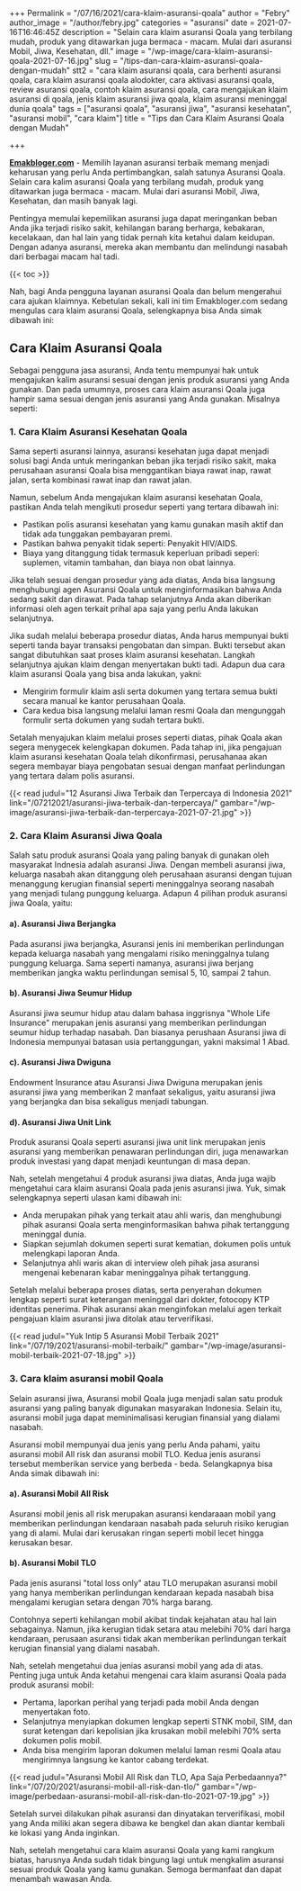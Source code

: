 +++
Permalink = "/07/16/2021/cara-klaim-asuransi-qoala"
author = "Febry"
author_image = "/author/febry.jpg"
categories = "asuransi"
date = 2021-07-16T16:46:45Z
description = "Selain cara klaim asuransi Qoala yang terbilang mudah, produk yang ditawarkan juga bermaca - macam. Mulai dari asuransi Mobil, Jiwa, Kesehatan, dll."
image = "/wp-image/cara-klaim-asuransi-qoala-2021-07-16.jpg"
slug = "/tips-dan-cara-klaim-asuransi-qoala-dengan-mudah"
stt2 = "cara klaim asuransi qoala, cara berhenti asuransi qoala, cara klaim asuransi qoala alodokter, cara aktivasi asuransi qoala, review asuransi qoala, contoh klaim asuransi qoala, cara mengajukan klaim asuransi di qoala, jenis klaim asuransi jiwa qoala, klaim asuransi meninggal dunia qoala"
tags = ["asuransi qoala", "asuransi jiwa", "asuransi kesehatan", "asuransi mobil", "cara klaim"]
title = "Tips dan Cara Klaim Asuransi Qoala dengan Mudah"

+++

[**Emakbloger.com**](/) - Memilih layanan asuransi terbaik memang menjadi keharusan yang perlu Anda pertimbangkan, salah satunya Asuransi Qoala. Selain cara kalim asuransi Qoala yang terbilang mudah, produk yang ditawarkan juga bermaca - macam. Mulai dari asuransi Mobil, Jiwa, Kesehatan, dan masih banyak lagi.

Pentingya memulai kepemilikan asuransi juga dapat meringankan beban Anda jika terjadi risiko sakit, kehilangan barang berharga, kebakaran, kecelakaan, dan hal lain yang tidak pernah kita ketahui dalam keidupan. Dengan adanya asuransi, mereka akan membantu dan melindungi nasabah dari berbagai macam hal tadi.

{{< toc >}}

Nah, bagi Anda pengguna layanan asuransi Qoala dan belum mengerahui cara ajukan klaimnya. Kebetulan sekali, kali ini tim Emakbloger.com sedang mengulas cara klaim asuransi Qoala, selengkapnya bisa Anda simak dibawah ini:

## Cara Klaim Asuransi Qoala

Sebagai pengguna jasa asuransi, Anda tentu mempunyai hak untuk mengajukan kalim asuransi sesuai dengan jenis produk asuransi yang Anda gunakan. Dan pada umumnya, proses cara klaim asuransi Qoala juga hampir sama sesuai dengan jenis asuransi yang Anda gunakan. Misalnya seperti:

### 1. Cara Klaim Asuransi Kesehatan Qoala

Sama seperti asuransi lainnya, asuransi kesehatan juga dapat menjadi solusi bagi Anda untuk meringankan beban jika terjadi risiko sakit, maka perusahaan asuransi Qoala bisa menggantikan biaya rawat inap, rawat jalan, serta kombinasi rawat inap dan rawat jalan.

Namun, sebelum Anda mengajukan klaim asuransi kesehatan Qoala, pastikan Anda telah mengikuti prosedur seperti yang tertara dibawah ini:

- Pastikan polis asuransi kesehatan yang kamu gunakan masih aktif dan tidak ada tunggakan pembayaran premi.
- Pastikan bahwa penyakit tidak seperti: Penyakit HIV/AIDS.
- Biaya yang ditanggung tidak termasuk keperluan pribadi seperi: suplemen, vitamin tambahan, dan biaya non obat lainnya.

Jika telah sesuai dengan prosedur yang ada diatas, Anda bisa langsung menghubungi agen Asuransi Qoala untuk menginformasikan bahwa Anda sedang sakit dan dirawat. Pada tahap selanjutnya Anda akan diberikan informasi oleh agen terkait prihal apa saja yang perlu Anda lakukan selanjutnya.

Jika sudah melalui beberapa prosedur diatas, Anda harus mempunyai bukti seperti tanda bayar transaksi pengobatan dan simpan. Bukti tersebut akan sangat dibutuhkan saat proses klaim asuransi kesehatan. Langkah selanjutnya ajukan klaim dengan menyertakan bukti tadi. Adapun dua cara klaim asuransi Qoala yang bisa anda lakukan, yakni:

- Mengirim formulir klaim asli serta dokumen yang tertara semua bukti secara manual ke kantor perusahaan Qoala.
- Cara kedua bisa langsung melalui laman resmi Qoala dan mengunggah formulir serta dokumen yang sudah tertara bukti.

Setalah menyajukan klaim melalui proses seperti diatas, pihak Qoala akan segera menygecek kelengkapan dokumen. Pada tahap ini, jika pengajuan klaim asuransi kesehatan Qoala telah dikonfirmasi, perusahanaa akan segera membayar biaya pengobatan sesuai dengan manfaat perlindungan yang tertara dalam polis asuransi.

{{< read judul="12 Asuransi Jiwa Terbaik dan Terpercaya di Indonesia 2021" link="/07212021/asuransi-jiwa-terbaik-dan-terpercaya/" gambar="/wp-image/asuransi-jiwa-terbaik-dan-terpercaya-2021-07-21.jpg" >}}

### 2. Cara Klaim Asuransi Jiwa Qoala

Salah satu produk asuransi Qoala yang paling banyak di gunakan oleh masyarakat Indnesia adalah asuransi Jiwa. Dengan membeli asuransi jiwa, keluarga nasabah akan ditanggung oleh perusahaan asuransi dengan tujuan menanggung kerugian finansial seperti meninggalnya seorang nasabah yang menjadi tulang punggung keluarga. Adapun 4 pilihan produk asuransi jiwa Qoala, yaitu:

#### a). Asuransi Jiwa Berjangka

Pada asuransi jiwa berjangka, Asuransi jenis ini memberikan perlindungan kepada keluarga nasabah yang mengalami risiko meninggalnya tulang punggung keluarga. Sama seperti namanya, asuransi jiwa berjang memberikan jangka waktu perlindungan semisal 5, 10, sampai 2 tahun.

#### b). Asuransi Jiwa Seumur Hidup

Asuransi jiwa seumur hidup atau dalam bahasa inggrisnya "Whole Life Insurance" merupakan jenis asuransi yang memberikan perlindungan seumur hidup terhadap nasabah. Dan biasanya perushaan Asuransi jiwa di Indonesia mempunyai batasan usia pertanggungan, yakni maksimal 1 Abad.

#### c). Asuransi Jiwa Dwiguna

Endowment Insurance atau Asuransi Jiwa Dwiguna merupakan jenis asuransi jiwa yang memberikan 2 manfaat sekaligus, yaitu asuransi jiwa yang berjangka dan bisa sekaligus menjadi tabungan.

#### d). Asuransi Jiwa Unit Link

Produk asuransi Qoala seperti asuransi jiwa unit link merupakan jenis asuransi yang memberikan penawaran perlindungan diri, juga menawarkan produk investasi yang dapat menjadi keuntungan di masa depan.

Nah, setelah mengetahui 4 produk asuransi jiwa diatas, Anda juga wajib mengetahui cara klaim asuransi Qoala pada jenis asuransi jiwa. Yuk, simak selengkapnya seperti ulasan kami dibawah ini:

- Anda merupakan pihak yang terkait atau ahli waris, dan menghubungi pihak asuransi Qoala serta menginformasikan bahwa pihak tertanggung meninggal dunia.
- Siapkan sejumlah dokumen seperti surat kematian, dokumen polis untuk melengkapi laporan Anda.
- Selanjutnya ahli waris akan di interview oleh pihak jasa asuransi mengenai kebenaran kabar meninggalnya pihak tertanggung.

Setelah melalui beberapa proses diatas, serta penyerahan dokumen lengkap seperti surat keterangan meninggal dari dokter, fotocopy KTP identitas penerima. Pihak asuransi akan menginfokan melalui agen terkait pengajuan klaim asuransi jiwa ditolak atau terverifikasi.

{{< read judul="Yuk Intip 5 Asuransi Mobil Terbaik 2021" link="/07/19/2021/asuransi-mobil-terbaik/" gambar="/wp-image/asuransi-mobil-terbaik-2021-07-18.jpg" >}}

### 3. Cara klaim asuransi mobil Qoala

Selain asuransi jiwa, Asuransi mobil Qoala juga menjadi salan satu produk asuransi yang paling banyak digunakan masyarakan Indonesia. Selain itu, asuransi mobil juga dapat meminimalisasi kerugian finansial yang dialami nasabah.

Asuransi mobil mempunyai dua jenis yang perlu Anda pahami, yaitu asuransi mobil All risk dan asuransi mobil TLO. Kedua jenis asuransi tersebut memberikan service yang berbeda - beda. Selangkapnya bisa Anda simak dibawah ini:

#### a). Asuransi Mobil All Risk

Asuransi mobil jenis all risk merupakan asuransi kendaraaan mobil yang memberikan perlindungan kendaraan nasabah pada seluruh risiko kerugian yang di alami. Mulai dari kerusakan ringan seperti mobil lecet hingga kerusakan besar.

#### b). Asuransi Mobil TLO

Pada jenis asuransi "total loss only" atau TLO merupakan asuransi mobil yang hanya memberikan perlindungan kendaraan kepada nasabah bisa mengalami kerugian setara dengan 70% harga barang.

Contohnya seperti kehilangan mobil akibat tindak kejahatan atau hal lain sebagainya. Namun, jika kerugian tidak setara atau melebihi 70% dari harga kendaraan, perusaan asuransi tidak akan memberikan perlindungan terkait kerugian finansial yang dialami nasabah.

Nah, setelah mengetahui dua jenias asuransi mobil yang ada di atas. Penting juga untuk Anda ketahui mengenai cara klaim asuransi Qoala pada produk asuransi mobil:

- Pertama, laporkan perihal yang terjadi pada mobil Anda dengan menyertakan foto.
- Selanjutnya menyiapkan dokumen lengkap seperti STNK mobil, SIM, dan surat ketengan dari kepolisian jika krusakan mobil melebihi 70% serta dokumen polis mobil.
- Anda bisa mengirim laporan dokumen melalui laman resmi Qoala atau mengirimnya langsung ke kantor cabang terdekat.

{{< read judul="Asuransi Mobil All Risk dan TLO, Apa Saja Perbedaannya?" link="/07/20/2021/asuransi-mobil-all-risk-dan-tlo/" gambar="/wp-image/perbedaan-asuransi-mobil-all-risk-dan-tlo-2021-07-19.jpg" >}}

Setelah survei dilakukan pihak asuransi dan dinyatakan terverifikasi, mobil yang Anda miliki akan segera dibawa ke bengkel dan akan diantar kembali ke lokasi yang Anda inginkan.

Nah, setelah mengetahui cara klaim asuransi Qoala yang kami rangkum biatas, harusnya Anda sudah tidak bingung lagi untuk mengkalim asuransi sesuai produk Qoala yang kamu gunakan. Semoga bermanfaat dan dapat menambah wawasan Anda.
